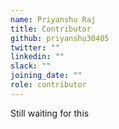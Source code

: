 ```yaml
---
name: Priyanshu Raj
title: Contributor
github: priyanshu30405
twitter: ""
linkedin: ""
slack: ""
joining_date: ""
role: contributor
---
```


Still waiting for this
